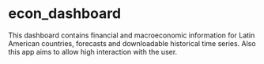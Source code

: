 # econ_dashboard

This dashboard contains financial and macroeconomic information for Latin American countries, forecasts and downloadable historical time series. Also this app aims to allow high interaction with the user.
